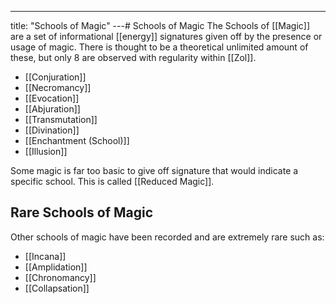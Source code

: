 ---
title: "Schools of Magic"
---# Schools of Magic
The Schools of [[Magic]] are a set of informational [[energy]] signatures given off by the presence or usage of magic. There is thought to be a theoretical unlimited amount of these, but only 8 are observed with regularity within [[Zol]].
- [[Conjuration]]
- [[Necromancy]]
- [[Evocation]]
- [[Abjuration]]
- [[Transmutation]]
- [[Divination]]
- [[Enchantment (School)]]
- [[Illusion]]

Some magic is far too basic to give off  signature that would indicate a specific school. This is called [[Reduced Magic]].

## Rare Schools of Magic
Other schools of magic have been recorded and are extremely rare such as: 
- [[Incana]]
- [[Amplidation]]
- [[Chronomancy]]
- [[Collapsation]]